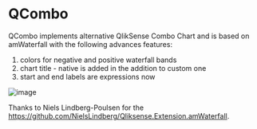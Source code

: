 # QCombo
QCombo implements alternative QlikSense Combo Chart and is based on amWaterfall with the following advances features:
1. colors for negative and positive waterfall bands
2. chart title - native is added in the addition to custom one
3. start and end labels are expressions now

![image](https://github.com/mvsenin/QCombo/assets/59935441/aaa1c174-e7ed-4b07-ab56-1293b4df35e5)

Thanks to Niels Lindberg-Poulsen for the https://github.com/NielsLindberg/Qliksense.Extension.amWaterfall.
